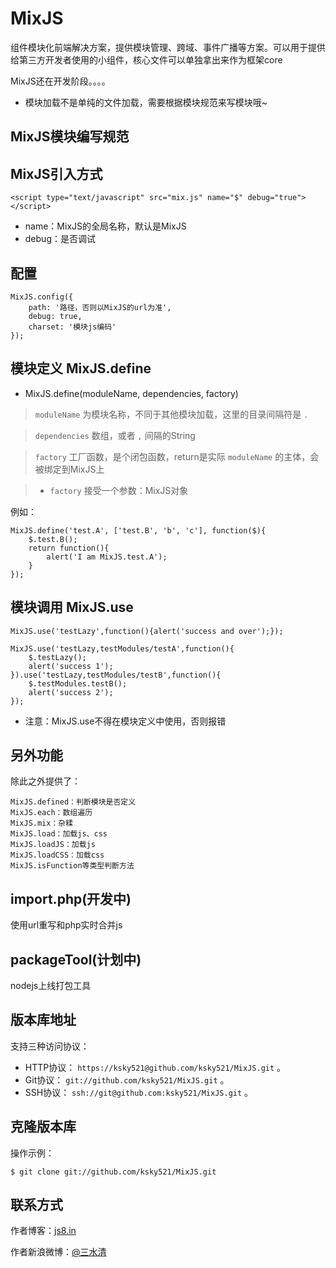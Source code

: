 MixJS
=====

组件模块化前端解决方案，提供模块管理、跨域、事件广播等方案。可以用于提供给第三方开发者使用的小组件，核心文件可以单独拿出来作为框架core

MixJS还在开发阶段。。。。

* 模块加载不是单纯的文件加载，需要根据模块规范来写模块哦~

## MixJS模块编写规范

## MixJS引入方式

	<script type="text/javascript" src="mix.js" name="$" debug="true"></script>

* name：MixJS的全局名称，默认是MixJS
* debug：是否调试

## 配置

	MixJS.config({
		path: '路径，否则以MixJS的url为准',
		debug: true,
		charset: '模块js编码'
	});

## 模块定义 MixJS.define

* MixJS.define(moduleName, dependencies, factory)

> `moduleName` 为模块名称，不同于其他模块加载，这里的目录间隔符是 `.`

> `dependencies` 数组，或者 `,` 间隔的String

> `factory` 工厂函数，是个闭包函数，return是实际 `moduleName` 的主体，会被绑定到MixJS上

> * `factory` 接受一个参数：MixJS对象

例如：

	MixJS.define('test.A', ['test.B', 'b', 'c'], function($){
		$.test.B();
		return function(){
			alert('I am MixJS.test.A');
		}
	});

## 模块调用 MixJS.use
	
    MixJS.use('testLazy',function(){alert('success and over');});

    MixJS.use('testLazy,testModules/testA',function(){
        $.testLazy();
        alert('success 1');
    }).use('testLazy,testModules/testB',function(){
        $.testModules.testB();
        alert('success 2');
    });

* 注意：MixJS.use不得在模块定义中使用，否则报错

## 另外功能

除此之外提供了：  

	MixJS.defined：判断模块是否定义
	MixJS.each：数组遍历
	MixJS.mix：杂糅
	MixJS.load：加载js、css
	MixJS.loadJS：加载js
	MixJS.loadCSS：加载css
	MixJS.isFunction等类型判断方法

## import.php(开发中)
	
使用url重写和php实时合并js

## packageTool(计划中)

nodejs上线打包工具

## 版本库地址

支持三种访问协议：

* HTTP协议： `https://ksky521@github.com/ksky521/MixJS.git` 。
* Git协议： `git://github.com/ksky521/MixJS.git` 。
* SSH协议： `ssh://git@github.com:ksky521/MixJS.git` 。

## 克隆版本库

操作示例：

    $ git clone git://github.com/ksky521/MixJS.git
	
## 联系方式

作者博客：[js8.in](http://js8.in)

作者新浪微博：[@三水清](http://weibo.com/sanshuiqing)